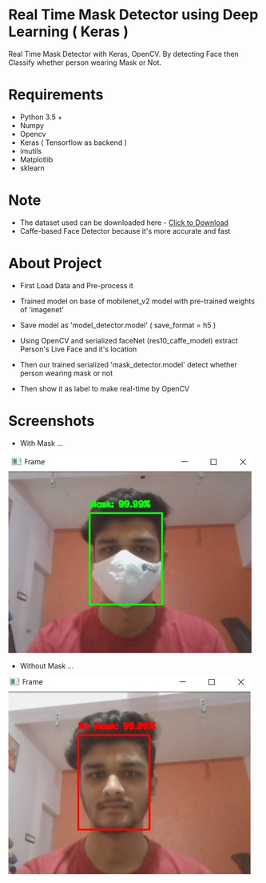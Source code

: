 # Real Time Mask Detector using Deep Learning ( Keras )

Real Time Mask Detector with Keras, OpenCV. By detecting Face then Classify whether person wearing Mask or Not.

# Requirements

* Python 3.5 +
* Numpy
* Opencv
* Keras ( Tensorflow as backend )
* imutils
* Matplotlib
* sklearn

# Note

* The dataset used can be downloaded here - [Click to Download](https://drive.google.com/drive/folders/1XDte2DL2Mf_hw4NsmGst7QtYoU7sMBVG?usp=sharing)
* Caffe-based Face Detector because it's more accurate and fast

# About Project

* First Load Data and Pre-process it

* Trained model on base of mobilenet_v2 model with pre-trained weights of 'imagenet'

* Save model as 'model_detector.model' ( save_format = h5 )

* Using OpenCV and serialized faceNet (res10_caffe_model) extract Person's Live Face and it's location

* Then our trained serialized 'mask_detector.model' detect whether person wearing mask or not

* Then show it as label to make real-time by OpenCV

# Screenshots

* With Mask ...

![WithMask](ss/with_mask.jpg?raw=true)

* Without Mask ...

![WithoutMask](ss/without_mask.jpg?raw=true)

